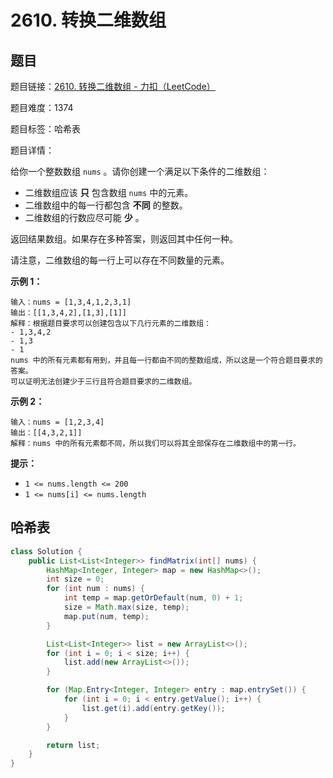 # 2610. 转换二维数组

## 题目

题目链接：[2610. 转换二维数组 - 力扣（LeetCode）](https://leetcode.cn/problems/convert-an-array-into-a-2d-array-with-conditions/description/)

题目难度：1374

题目标签：哈希表

题目详情：

给你一个整数数组 `nums` 。请你创建一个满足以下条件的二维数组：

- 二维数组应该 **只** 包含数组 `nums` 中的元素。
- 二维数组中的每一行都包含 **不同** 的整数。
- 二维数组的行数应尽可能 **少** 。

返回结果数组。如果存在多种答案，则返回其中任何一种。

请注意，二维数组的每一行上可以存在不同数量的元素。

**示例 1：**

```
输入：nums = [1,3,4,1,2,3,1]
输出：[[1,3,4,2],[1,3],[1]]
解释：根据题目要求可以创建包含以下几行元素的二维数组：
- 1,3,4,2
- 1,3
- 1
nums 中的所有元素都有用到，并且每一行都由不同的整数组成，所以这是一个符合题目要求的答案。
可以证明无法创建少于三行且符合题目要求的二维数组。
```

**示例 2：**

```
输入：nums = [1,2,3,4]
输出：[[4,3,2,1]]
解释：nums 中的所有元素都不同，所以我们可以将其全部保存在二维数组中的第一行。
```

**提示：**

- `1 <= nums.length <= 200`
- `1 <= nums[i] <= nums.length`



## 哈希表

``` java
class Solution {
    public List<List<Integer>> findMatrix(int[] nums) {
        HashMap<Integer, Integer> map = new HashMap<>();
        int size = 0;
        for (int num : nums) {
            int temp = map.getOrDefault(num, 0) + 1;
            size = Math.max(size, temp);
            map.put(num, temp);
        }

        List<List<Integer>> list = new ArrayList<>();
        for (int i = 0; i < size; i++) {
            list.add(new ArrayList<>());
        }

        for (Map.Entry<Integer, Integer> entry : map.entrySet()) {
            for (int i = 0; i < entry.getValue(); i++) {
                list.get(i).add(entry.getKey());
            }
        }

        return list;
    }
}
```